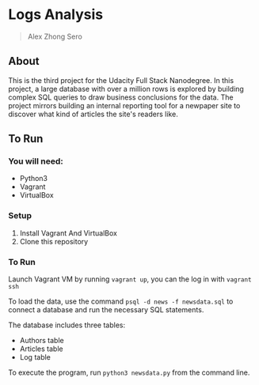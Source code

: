 # Logs Analysis

> Alex Zhong Sero

## About

This is the third project for the Udacity Full Stack Nanodegree. In this project, a large database with over a million rows is explored by building complex SQL queries to draw business conclusions for the data. The project mirrors building an internal reporting tool for a newpaper site to discover what kind of articles the site's readers like.

## To Run

### You will need:
- Python3
- Vagrant
- VirtualBox

### Setup
1. Install Vagrant And VirtualBox
2. Clone this repository

### To Run

Launch Vagrant VM by running `vagrant up`, you can the log in with `vagrant ssh`

To load the data, use the command `psql -d news -f newsdata.sql` to connect a database and run the necessary SQL statements.

The database includes three tables:
- Authors table
- Articles table
- Log table

To execute the program, run `python3 newsdata.py` from the command line.
